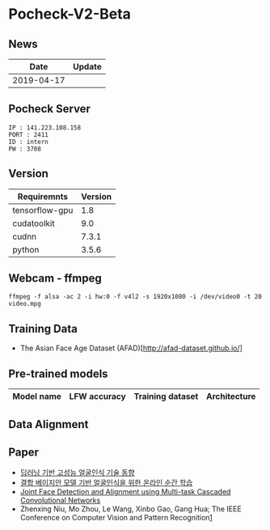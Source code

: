 # Pocheck-V2-Beta

## News
| Date     | Update |
|----------|--------|
| 2019-04-17 | 
 
## Pocheck Server
```
IP : 141.223.108.158
PORT : 2411
ID : intern
PW : 3708
```

## Version
| Requiremnts      | Version |
|-----------------|--------------|
|tensorflow-gpu| 1.8|
|cudatoolkit| 9.0|
|cudnn| 7.3.1|
|python| 3.5.6|


## Webcam - ffmpeg
```
ffmpeg -f alsa -ac 2 -i hw:0 -f v4l2 -s 1920x1080 -i /dev/video0 -t 20 video.mpg
```

## Training Data
- The Asian Face Age Dataset (AFAD)[http://afad-dataset.github.io/]
## Pre-trained models
| Model name      | LFW accuracy | Training dataset | Architecture |
|-----------------|--------------|------------------|-------------|

## Data Alignment

## Paper
- [딥러닝 기반 고성능 얼굴인식 기술 동향](https://ettrends.etri.re.kr/ettrends/172/0905172005/33-4_43-53.pdf)<br>
- [결합 베이지안 모델 기반 얼굴인식을 위한 온라인 순간 학습](https://bi.snu.ac.kr/Publications/Conferences/Domestic/KIISE2015W_KwakHN.pdf)<br>
- [Joint Face Detection and Alignment using Multi-task Cascaded Convolutional Networks](https://kpzhang93.github.io/MTCNN_face_detection_alignment/index.html)<br>
- Zhenxing Niu, Mo Zhou, Le Wang, Xinbo Gao, Gang Hua; The IEEE Conference on Computer Vision and Pattern Recognition[1](https://www.cv-foundation.org/openaccess/content_cvpr_2016/html/Niu_Ordinal_Regression_With_CVPR_2016_paper.html)
